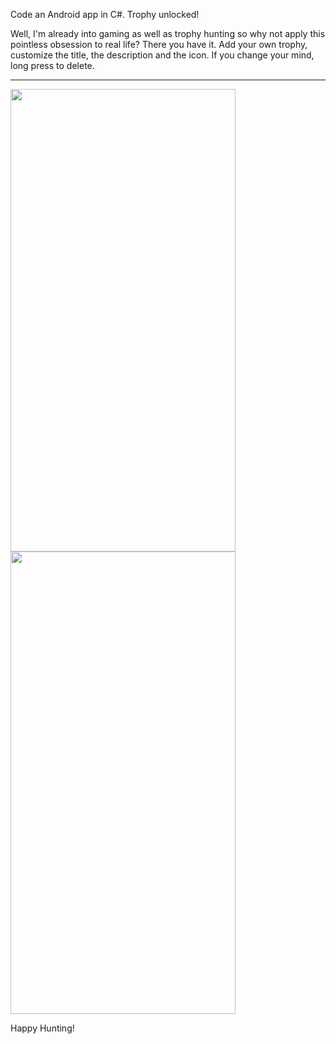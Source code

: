 Code an Android app in C#. Trophy unlocked! 

Well, I'm already into gaming as well as trophy hunting so why not apply this pointless obsession to real life? There you have it. Add your own trophy, customize the title, the description and the icon. If you change your mind, long press to delete.

----------------------------------------------------------------------------

<img src="https://i.imgur.com/3ibCjRx.jpg" width="360" height="740"> <img src="https://i.imgur.com/tngELMb.jpg" width="360" height="740">

Happy Hunting!
